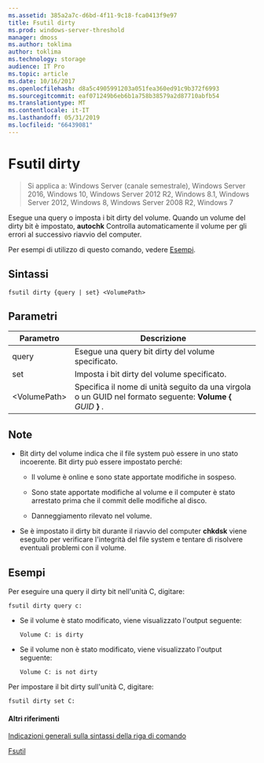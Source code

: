```yaml
---
ms.assetid: 385a2a7c-d6bd-4f11-9c18-fca0413f9e97
title: Fsutil dirty
ms.prod: windows-server-threshold
manager: dmoss
ms.author: toklima
author: toklima
ms.technology: storage
audience: IT Pro
ms.topic: article
ms.date: 10/16/2017
ms.openlocfilehash: d8a5c4905991203a051fea360ed91c9b372f6993
ms.sourcegitcommit: eaf071249b6eb6b1a758b38579a2d87710abfb54
ms.translationtype: MT
ms.contentlocale: it-IT
ms.lasthandoff: 05/31/2019
ms.locfileid: "66439081"
---
```

# <a name="fsutil-dirty"></a>Fsutil dirty
>Si applica a: Windows Server (canale semestrale), Windows Server 2016, Windows 10, Windows Server 2012 R2, Windows 8.1, Windows Server 2012, Windows 8, Windows Server 2008 R2, Windows 7

Esegue una query o imposta i bit dirty del volume. Quando un volume del dirty bit è impostato, **autochk** Controlla automaticamente il volume per gli errori al successivo riavvio del computer.

Per esempi di utilizzo di questo comando, vedere [Esempi](#BKMK_examples).

## <a name="syntax"></a>Sintassi

```
fsutil dirty {query | set} <VolumePath>
```

## <a name="parameters"></a>Parametri

|   Parametro   |                                                 Descrizione                                                  |
|---------------|--------------------------------------------------------------------------------------------------------------|
|     query     |                                  Esegue una query bit dirty del volume specificato.                                   |
|      set      |                                    Imposta i bit dirty del volume specificato.                                    |
| \<VolumePath> | Specifica il nome di unità seguito da una virgola o un GUID nel formato seguente: **Volume {** <em>GUID</em> **}** . |

## <a name="remarks"></a>Note

-   Bit dirty del volume indica che il file system può essere in uno stato incoerente. Bit dirty può essere impostato perché:

    -   Il volume è online e sono state apportate modifiche in sospeso.

    -   Sono state apportate modifiche al volume e il computer è stato arrestato prima che il commit delle modifiche al disco.

    -   Danneggiamento rilevato nel volume.

-   Se è impostato il dirty bit durante il riavvio del computer **chkdsk** viene eseguito per verificare l'integrità del file system e tentare di risolvere eventuali problemi con il volume.

## <a name="BKMK_examples"></a>Esempi
Per eseguire una query il dirty bit nell'unità C, digitare:

```
fsutil dirty query c:
```

-   Se il volume è stato modificato, viene visualizzato l'output seguente:

    `Volume C: is dirty`

-   Se il volume non è stato modificato, viene visualizzato l'output seguente:

    `Volume C: is not dirty`

Per impostare il bit dirty sull'unità C, digitare:

```
fsutil dirty set C:
```

#### <a name="additional-references"></a>Altri riferimenti
[Indicazioni generali sulla sintassi della riga di comando](Command-Line-Syntax-Key.md)

[Fsutil](Fsutil.md)


